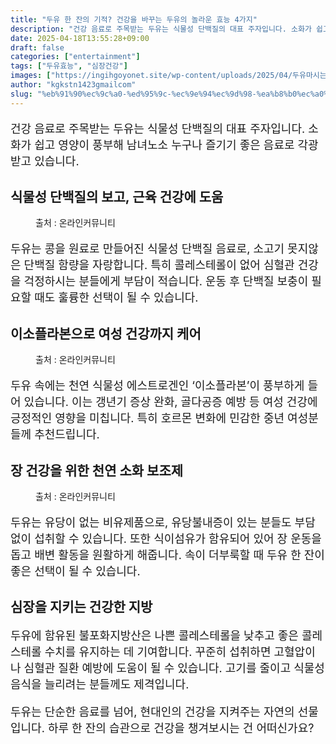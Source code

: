 ```yaml
---
title: "두유 한 잔의 기적? 건강을 바꾸는 두유의 놀라운 효능 4가지"
description: "건강 음료로 주목받는 두유는 식물성 단백질의 대표 주자입니다. 소화가 쉽고 영양이 풍부해 남녀노소 누구나 즐기기 좋은 음료로 각광받고 있습니다."
date: 2025-04-18T13:55:28+09:00
draft: false
categories: ["entertainment"]
tags: ["두유효능", "심장건강"]
images: ["https://ingihgoyonet.site/wp-content/uploads/2025/04/두유마시는여성-1024x683.png", "https://ingihgoyonet.site/wp-content/uploads/2025/04/두유-2-1024x683.jpg", "https://ingihgoyonet.site/wp-content/uploads/2025/04/두유먹는-1024x683.png"]
author: "kgkstn1423gmailcom"
slug: "%eb%91%90%ec%9c%a0-%ed%95%9c-%ec%9e%94%ec%9d%98-%ea%b8%b0%ec%a0%81-%ea%b1%b4%ea%b0%95%ec%9d%84-%eb%b0%94%ea%be%b8%eb%8a%94-%eb%91%90%ec%9c%a0%ec%9d%98-%eb%86%80%eb%9d%bc%ec%9a%b4-%ed%9a%a8%eb%8a%a5-4"
---
```


<p style="font-size:18px">건강 음료로 주목받는 두유는 식물성 단백질의 대표 주자입니다. 소화가 쉽고 영양이 풍부해 남녀노소 누구나 즐기기 좋은 음료로 각광받고 있습니다.</p> <h2 >식물성 단백질의 보고, 근육 건강에 도움</h2> <figure ><img src="https://ingihgoyonet.site/wp-content/uploads/2025/04/두유마시는여성-1024x683.png" alt="" /><figcaption >출처 : 온라인커뮤니티</figcaption></figure> <p style="font-size:18px">두유는 콩을 원료로 만들어진 식물성 단백질 음료로, 소고기 못지않은 단백질 함량을 자랑합니다. 특히 콜레스테롤이 없어 심혈관 건강을 걱정하시는 분들에게 부담이 적습니다. 운동 후 단백질 보충이 필요할 때도 훌륭한 선택이 될 수 있습니다.</p> <h2 >이소플라본으로 여성 건강까지 케어</h2> <figure ><img src="https://ingihgoyonet.site/wp-content/uploads/2025/04/두유-2-1024x683.jpg" alt="" style="aspect-ratio:16/9;object-fit:cover"/><figcaption >출처 : 온라인커뮤니티</figcaption></figure> <p style="font-size:18px">두유 속에는 천연 식물성 에스트로겐인 ‘이소플라본’이 풍부하게 들어 있습니다. 이는 갱년기 증상 완화, 골다공증 예방 등 여성 건강에 긍정적인 영향을 미칩니다. 특히 호르몬 변화에 민감한 중년 여성분들께 추천드립니다.</p> <h2 >장 건강을 위한 천연 소화 보조제</h2> <figure ><img src="https://ingihgoyonet.site/wp-content/uploads/2025/04/두유먹는-1024x683.png" alt="" style="aspect-ratio:16/9;object-fit:cover"/><figcaption >출처 : 온라인커뮤니티</figcaption></figure> <p style="font-size:18px">두유는 유당이 없는 비유제품으로, 유당불내증이 있는 분들도 부담 없이 섭취할 수 있습니다. 또한 식이섬유가 함유되어 있어 장 운동을 돕고 배변 활동을 원활하게 해줍니다. 속이 더부룩할 때 두유 한 잔이 좋은 선택이 될 수 있습니다.</p> <h2 >심장을 지키는 건강한 지방</h2> <p style="font-size:18px">두유에 함유된 불포화지방산은 나쁜 콜레스테롤을 낮추고 좋은 콜레스테롤 수치를 유지하는 데 기여합니다. 꾸준히 섭취하면 고혈압이나 심혈관 질환 예방에 도움이 될 수 있습니다. 고기를 줄이고 식물성 음식을 늘리려는 분들께도 제격입니다.</p> <p style="font-size:18px">두유는 단순한 음료를 넘어, 현대인의 건강을 지켜주는 자연의 선물입니다. 하루 한 잔의 습관으로 건강을 챙겨보시는 건 어떠신가요?</p>